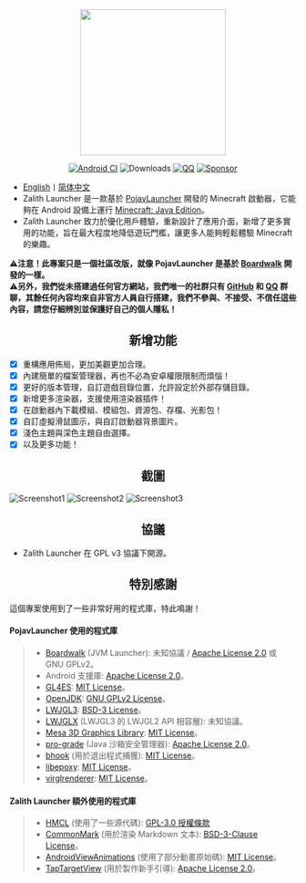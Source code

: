 <div align="center">
    <img width="256" src="ZalithLauncher/src/main/res/drawable/app_name_title.png"></img>
</div>

<div align="center">

[![Android CI](https://github.com/ZalithLauncher/ZalithLauncher/actions/workflows/android.yml/badge.svg)](https://github.com/ZalithLauncher/ZalithLauncher/actions/workflows/android.yml)
![Downloads](https://img.shields.io/github/downloads/ZalithLauncher/ZalithLauncher/total)
[![QQ](https://img.shields.io/badge/QQ-blue)](https://qm.qq.com/q/2MVxS0B29y)
[![Sponsor](https://img.shields.io/badge/sponsor-30363D?logo=GitHub-Sponsors)](https://afdian.com/a/MovTery)

</div>

- <a href="/README.md">English</a>丨<a href="/README_ZH_CN.md">简体中文</a>
- Zalith Launcher 是一款基於 [PojavLauncher](https://github.com/PojavLauncherTeam/PojavLauncher) 開發的 Minecraft 啟動器，它能夠在 Android 設備上運行 [Minecraft: Java Edition](https://www.minecraft.net/)。
- Zalith Launcher 致力於優化用戶體驗，重新設計了應用介面，新增了更多實用的功能，旨在最大程度地降低遊玩門檻，讓更多人能夠輕鬆體驗 Minecraft 的樂趣。

⚠️**注意！此專案只是一個社區改版，就像 PojavLauncher 是基於 [Boardwalk](https://github.com/zhuowei/Boardwalk) 開發的一樣。**  
⚠️**另外，我們從未搭建過任何官方網站，我們唯一的社群只有 [GitHub](https://github.com/ZalithLauncher) 和 [QQ](https://qm.qq.com/q/2MVxS0B29y) 群聊，其餘任何內容均來自非官方人員自行搭建，我們不參與、不接受、不信任這些內容，請您仔細辨別並保護好自己的個人隱私！**

<h2 align="center">新增功能</h2>

- [x] 重構應用佈局，更加美觀更加合理。
- [x] 內建簡單的檔案管理器，再也不必為安卓權限限制而煩惱！
- [x] 更好的版本管理，自訂遊戲目錄位置，允許設定於外部存儲目錄。
- [x] 新增更多渲染器，支援使用渲染器插件！
- [x] 在啟動器內下載模組、模組包、資源包、存檔、光影包！
- [x] 自訂虛擬滑鼠圖示，與自訂啟動器背景圖片。
- [x] 淺色主題與深色主題自由選擇。
- [x] 以及更多功能！

<h2 align="center">截圖</h2>

![Screenshot1](/.github/images/Screenshot_Launcher_Light_ZH_TW.jpg)
![Screenshot2](/.github/images/Screenshot_Launcher_Dark_ZH_TW.jpg)
![Screenshot3](/.github/images/Screenshot_Game_ZH_TW.jpg)

<h2 align="center">協議</h2>

- Zalith Launcher 在 GPL v3 協議下開源。

<h2 align="center">特別感謝</h2>

這個專案使用到了一些非常好用的程式庫，特此鳴謝！

#### PojavLauncher 使用的程式庫

>- [Boardwalk](https://github.com/zhuowei/Boardwalk) (JVM Launcher): 未知協議 / [Apache License 2.0](https://github.com/zhuowei/Boardwalk/blob/master/LICENSE) 或 GNU GPLv2。
>- Android 支援庫: [Apache License 2.0](https://android.googlesource.com/platform/prebuilts/maven_repo/android/+/master/NOTICE.txt)。
>- [GL4ES](https://github.com/PojavLauncherTeam/gl4es): [MIT License](https://github.com/ptitSeb/gl4es/blob/master/LICENSE)。
>- [OpenJDK](https://github.com/PojavLauncherTeam/openjdk-multiarch-jdk8u): [GNU GPLv2 License](https://openjdk.java.net/legal/gplv2+ce.html)。
>- [LWJGL3](https://github.com/PojavLauncherTeam/lwjgl3): [BSD-3 License](https://github.com/LWJGL/lwjgl3/blob/master/LICENSE.md)。
>- [LWJGLX](https://github.com/PojavLauncherTeam/lwjglx) (LWJGL3 的 LWJGL2 API 相容層): 未知協議。
>- [Mesa 3D Graphics Library](https://gitlab.freedesktop.org/mesa/mesa): [MIT License](https://docs.mesa3d.org/license.html)。
>- [pro-grade](https://github.com/pro-grade/pro-grade) (Java 沙箱安全管理器): [Apache License 2.0](https://github.com/pro-grade/pro-grade/blob/master/LICENSE.txt)。
>- [bhook](https://github.com/bytedance/bhook) (用於退出程式捕獲): [MIT License](https://github.com/bytedance/bhook/blob/main/LICENSE)。
>- [libepoxy](https://github.com/anholt/libepoxy): [MIT License](https://github.com/anholt/libepoxy/blob/master/COPYING)。
>- [virglrenderer](https://github.com/PojavLauncherTeam/virglrenderer): [MIT License](https://gitlab.freedesktop.org/virgl/virglrenderer/-/blob/master/COPYING)。

#### Zalith Launcher 額外使用的程式庫

>- [HMCL](https://github.com/HMCL-dev/HMCL) (使用了一些源代碼): [GPL-3.0 授權條款](https://github.com/HMCL-dev/HMCL/blob/main/LICENSE)
>- [CommonMark](https://github.com/thephpleague/commonmark) (用於渲染 Markdown 文本): [BSD-3-Clause License](https://github.com/thephpleague/commonmark/blob/2.5/LICENSE)。
>- [AndroidViewAnimations](https://github.com/daimajia/AndroidViewAnimations) (使用了部分動畫原始碼): [MIT License](https://github.com/daimajia/AndroidViewAnimations/blob/master/License)。
>- [TapTargetView](https://github.com/KeepSafe/TapTargetView) (用於製作新手引導): [Apache License 2.0](https://github.com/KeepSafe/TapTargetView/blob/master/LICENSE)。

